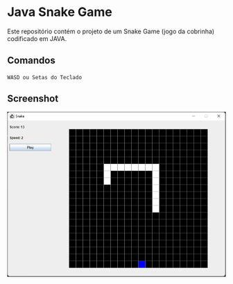 # Java Snake Game
Este repositório contém o projeto de um Snake Game (jogo da cobrinha) codificado em JAVA. 
 
## Comandos
```
WASD ou Setas do Teclado
```
 
## Screenshot
<p align="center">
<img width="700" src="https://github.com/marcos-tulio/java_snake_game/blob/master/git-resources/playing.png"/>
</p>
